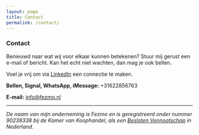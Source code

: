 ```yaml
---
layout: page
title: Contact
permalink: /contact/
---
```



### Contact

Benieuwd naar wat wij voor elkaar kunnen betekenen? Stuur mij gerust een e-mail of bericht. Kan het echt niet wachten, dan mag je ook bellen.

Voel je vrij om via [LinkedIn](www.linkedin.com/in/thijsvanbruxvoort) een connectie te maken.

**Bellen, Signal, WhatsApp, iMessage:** +31622856763

**E-mail:** [info@fezmo.nl](mailto:info@fezmo.nl)

---

_De naam van mijn onderneming is Fezmo en is geregistreerd onder nummer 90238338 bij de Kamer van Koophandel, als een [Besloten Vennootschap](https://en.wikipedia.org/wiki/Besloten_vennootschap) in Nederland._